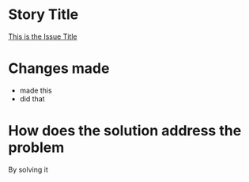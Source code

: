# Story Title

[This is the Issue Title](https://github.com/BosEriko/glootie/issues/1)

# Changes made

- made this
- did that

# How does the solution address the problem

By solving it
